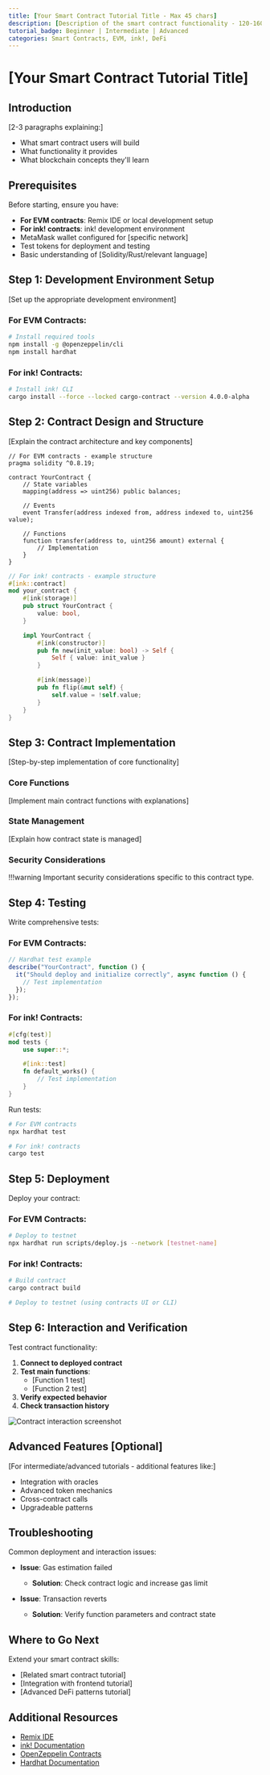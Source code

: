 ```yaml
---
title: [Your Smart Contract Tutorial Title - Max 45 chars]
description: [Description of the smart contract functionality - 120-160 chars]
tutorial_badge: Beginner | Intermediate | Advanced
categories: Smart Contracts, EVM, ink!, DeFi
---
```


# [Your Smart Contract Tutorial Title]

## Introduction

[2-3 paragraphs explaining:]
- What smart contract users will build
- What functionality it provides
- What blockchain concepts they'll learn

## Prerequisites

Before starting, ensure you have:

- **For EVM contracts**: Remix IDE or local development setup
- **For ink! contracts**: ink! development environment
- MetaMask wallet configured for [specific network]
- Test tokens for deployment and testing
- Basic understanding of [Solidity/Rust/relevant language]

## Step 1: Development Environment Setup

[Set up the appropriate development environment]

### For EVM Contracts:
```bash
# Install required tools
npm install -g @openzeppelin/cli
npm install hardhat
```

### For ink! Contracts:
```bash
# Install ink! CLI
cargo install --force --locked cargo-contract --version 4.0.0-alpha
```

## Step 2: Contract Design and Structure

[Explain the contract architecture and key components]

```solidity
// For EVM contracts - example structure
pragma solidity ^0.8.19;

contract YourContract {
    // State variables
    mapping(address => uint256) public balances;
    
    // Events
    event Transfer(address indexed from, address indexed to, uint256 value);
    
    // Functions
    function transfer(address to, uint256 amount) external {
        // Implementation
    }
}
```

```rust
// For ink! contracts - example structure
#[ink::contract]
mod your_contract {
    #[ink(storage)]
    pub struct YourContract {
        value: bool,
    }

    impl YourContract {
        #[ink(constructor)]
        pub fn new(init_value: bool) -> Self {
            Self { value: init_value }
        }

        #[ink(message)]
        pub fn flip(&mut self) {
            self.value = !self.value;
        }
    }
}
```

## Step 3: Contract Implementation

[Step-by-step implementation of core functionality]

### Core Functions
[Implement main contract functions with explanations]

### State Management
[Explain how contract state is managed]

### Security Considerations
!!!warning
    Important security considerations specific to this contract type.

## Step 4: Testing

Write comprehensive tests:

### For EVM Contracts:
```javascript
// Hardhat test example
describe("YourContract", function () {
  it("Should deploy and initialize correctly", async function () {
    // Test implementation
  });
});
```

### For ink! Contracts:
```rust
#[cfg(test)]
mod tests {
    use super::*;

    #[ink::test]
    fn default_works() {
        // Test implementation
    }
}
```

Run tests:
```bash
# For EVM contracts
npx hardhat test

# For ink! contracts
cargo test
```

## Step 5: Deployment

Deploy your contract:

### For EVM Contracts:
```bash
# Deploy to testnet
npx hardhat run scripts/deploy.js --network [testnet-name]
```

### For ink! Contracts:
```bash
# Build contract
cargo contract build

# Deploy to testnet (using contracts UI or CLI)
```

## Step 6: Interaction and Verification

Test contract functionality:

1. **Connect to deployed contract**
2. **Test main functions**:
   - [Function 1 test]
   - [Function 2 test]
3. **Verify expected behavior**
4. **Check transaction history**

![Contract interaction screenshot](/images/tutorials/smart-contracts/[category]/[tutorial-name]/contract-interaction.webp)

## Advanced Features [Optional]

[For intermediate/advanced tutorials - additional features like:]
- Integration with oracles
- Advanced token mechanics
- Cross-contract calls
- Upgradeable patterns

## Troubleshooting

Common deployment and interaction issues:

- **Issue**: Gas estimation failed
  - **Solution**: Check contract logic and increase gas limit

- **Issue**: Transaction reverts
  - **Solution**: Verify function parameters and contract state

## Where to Go Next

Extend your smart contract skills:
- [Related smart contract tutorial]
- [Integration with frontend tutorial]
- [Advanced DeFi patterns tutorial]

## Additional Resources

- [Remix IDE](https://remix.ethereum.org/)
- [ink! Documentation](https://use.ink/)
- [OpenZeppelin Contracts](https://openzeppelin.com/contracts/)
- [Hardhat Documentation](https://hardhat.org/)